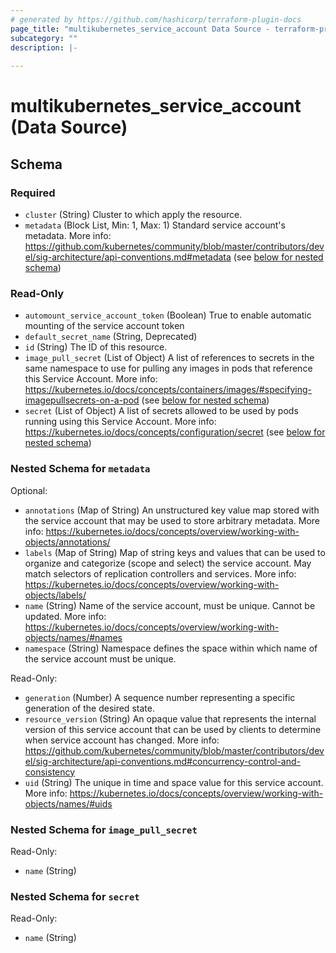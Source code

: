 ```yaml
---
# generated by https://github.com/hashicorp/terraform-plugin-docs
page_title: "multikubernetes_service_account Data Source - terraform-provider-multikubernetes"
subcategory: ""
description: |-
  
---
```


# multikubernetes_service_account (Data Source)





<!-- schema generated by tfplugindocs -->
## Schema

### Required

- `cluster` (String) Cluster to which apply the resource.
- `metadata` (Block List, Min: 1, Max: 1) Standard service account's metadata. More info: https://github.com/kubernetes/community/blob/master/contributors/devel/sig-architecture/api-conventions.md#metadata (see [below for nested schema](#nestedblock--metadata))

### Read-Only

- `automount_service_account_token` (Boolean) True to enable automatic mounting of the service account token
- `default_secret_name` (String, Deprecated)
- `id` (String) The ID of this resource.
- `image_pull_secret` (List of Object) A list of references to secrets in the same namespace to use for pulling any images in pods that reference this Service Account. More info: https://kubernetes.io/docs/concepts/containers/images/#specifying-imagepullsecrets-on-a-pod (see [below for nested schema](#nestedatt--image_pull_secret))
- `secret` (List of Object) A list of secrets allowed to be used by pods running using this Service Account. More info: https://kubernetes.io/docs/concepts/configuration/secret (see [below for nested schema](#nestedatt--secret))

<a id="nestedblock--metadata"></a>
### Nested Schema for `metadata`

Optional:

- `annotations` (Map of String) An unstructured key value map stored with the service account that may be used to store arbitrary metadata. More info: https://kubernetes.io/docs/concepts/overview/working-with-objects/annotations/
- `labels` (Map of String) Map of string keys and values that can be used to organize and categorize (scope and select) the service account. May match selectors of replication controllers and services. More info: https://kubernetes.io/docs/concepts/overview/working-with-objects/labels/
- `name` (String) Name of the service account, must be unique. Cannot be updated. More info: https://kubernetes.io/docs/concepts/overview/working-with-objects/names/#names
- `namespace` (String) Namespace defines the space within which name of the service account must be unique.

Read-Only:

- `generation` (Number) A sequence number representing a specific generation of the desired state.
- `resource_version` (String) An opaque value that represents the internal version of this service account that can be used by clients to determine when service account has changed. More info: https://github.com/kubernetes/community/blob/master/contributors/devel/sig-architecture/api-conventions.md#concurrency-control-and-consistency
- `uid` (String) The unique in time and space value for this service account. More info: https://kubernetes.io/docs/concepts/overview/working-with-objects/names/#uids


<a id="nestedatt--image_pull_secret"></a>
### Nested Schema for `image_pull_secret`

Read-Only:

- `name` (String)


<a id="nestedatt--secret"></a>
### Nested Schema for `secret`

Read-Only:

- `name` (String)
